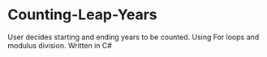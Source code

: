 # Counting-Leap-Years
User decides starting and ending years to be counted. 
Using For loops and modulus division. Written in C#

